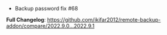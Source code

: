 - Backup password fix #68

**Full Changelog**: https://github.com/ikifar2012/remote-backup-addon/compare/2022.9.0...2022.9.1